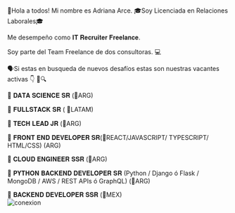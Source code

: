 👋Hola a todos! 
Mi nombre es Adriana Arce. 
🎓Soy Licenciada en Relaciones Laborales🎓

Me desempeño como 𝐈𝐓 𝐑𝐞𝐜𝐫𝐮𝐢𝐭𝐞𝐫 𝐅𝐫𝐞𝐞𝐥𝐚𝐧𝐜𝐞. 

Soy parte del Team Freelance de dos consultoras. 💻

🗣Si estas en busqueda de nuevos desafíos estas son nuestras vacantes activas 👇 🔎🔍

📢 𝐃𝐀𝐓𝐀 𝐒𝐂𝐈𝐄𝐍𝐂𝐄 𝐒𝐑 (📍ARG)

📢 𝐅𝐔𝐋𝐋𝐒𝐓𝐀𝐂𝐊 𝐒𝐑 ( 📍LATAM)

📢 𝐓𝐄𝐂𝐇 𝐋𝐄𝐀𝐃 𝐉𝐑 (📍ARG)

📢  𝐅𝐑𝐎𝐍𝐓 𝐄𝐍𝐃 𝐃𝐄𝐕𝐄𝐋𝐎𝐏𝐄𝐑 𝐒𝐑(📍REACT/JAVASCRIPT/ TYPESCRIPT/ HTML/CSS) (ARG)

📢 𝐂𝐋𝐎𝐔𝐃 𝐄𝐍𝐆𝐈𝐍𝐄𝐄𝐑 𝐒𝐒𝐑 (📍ARG)

📢 𝐏𝐘𝐓𝐇𝐎𝐍 𝐁𝐀𝐂𝐊𝐄𝐍𝐃 𝐃𝐄𝐕𝐄𝐋𝐎𝐏𝐄𝐑 𝐒𝐑 (Python / Django ó Flask / MongoDB / AWS / REST APIs ó GraphQL)  (📍ARG) 

📢 𝐁𝐀𝐂𝐊𝐄𝐍𝐃 𝐃𝐄𝐕𝐄𝐋𝐎𝐏𝐄𝐑 𝐒𝐒𝐑 (📍MEX)  
![conexion](https://user-images.githubusercontent.com/85374755/121421440-8b7b3a00-c944-11eb-986d-f476615019ac.jpg)
